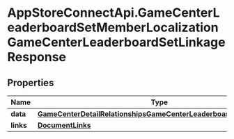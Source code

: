 # AppStoreConnectApi.GameCenterLeaderboardSetMemberLocalizationGameCenterLeaderboardSetLinkageResponse

## Properties

Name | Type | Description | Notes
------------ | ------------- | ------------- | -------------
**data** | [**GameCenterDetailRelationshipsGameCenterLeaderboardSetsDataInner**](GameCenterDetailRelationshipsGameCenterLeaderboardSetsDataInner.md) |  | 
**links** | [**DocumentLinks**](DocumentLinks.md) |  | 


